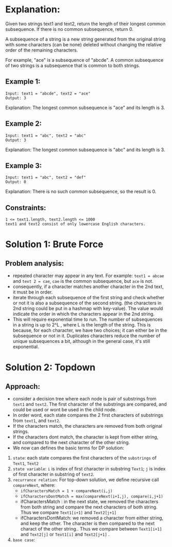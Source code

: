 # Explanation: 

Given two strings text1 and text2, return the length of their longest common subsequence. If there is no common subsequence, return 0.

A subsequence of a string is a new string generated from the original string with some characters (can be none) deleted without changing the relative order of the remaining characters.

For example, "ace" is a subsequence of "abcde".
A common subsequence of two strings is a subsequence that is common to both strings.
 

## Example 1:
```
Input: text1 = "abcde", text2 = "ace" 
Output: 3  
```

Explanation: The longest common subsequence is "ace" and its length is 3.

## Example 2:
```
Input: text1 = "abc", text2 = "abc"
Output: 3
```

Explanation: The longest common subsequence is "abc" and its length is 3.

## Example 3:
```
Input: text1 = "abc", text2 = "def"
Output: 0
```

Explanation: There is no such common subsequence, so the result is 0.
 

## Constraints:
```
1 <= text1.length, text2.length <= 1000
text1 and text2 consist of only lowercase English characters.
```

# Solution 1: Brute Force
## Problem analysis: 
* repeated character may appear in any text. For example: `text1 = abcae` and `text 2 = cae`, `cae` is the common subsequence, but `ace` is not. 
* consequently, if a character matches another character in the 2nd text, it must be in order. 
* iterate through each subsequence of the first string and check whether or not it is also a subsequence of the second string. (the characters in 2nd string could be put in a hashmap with key-value). The value would indicate the order in which the characters appear in the 2nd string.
* This will require exponential time to run. The number of subsequences in a string is up to 2^L , where L is the length of the string. This is because, for each character, we have two choices; it can either be in the subsequence or not in it. Duplicates characters reduce the number of unique subsequences a bit, although in the general case, it's still exponential.

# Solution 2: Topdown
## Approach: 
* consider a decision tree where each node is pair of substrings from `text1` and `text2`. The first character of the substrings are compared, and could be used or wont be used in the child node. 
* In order word, each state compares the 2 first characters of substrings from `text1`, and `text2`. 
* If the characters match, the characters are removed from both original strings.
* If the characters dont match, the character is kept from either string, and compared to the next character of the other string. 
* We now can defines the basic terms for DP solution:
  
1. `state`: each state compares the first characters of the `substrings` of `Text1`, `Text2`
2. `state variable`: `i` is index of first character in substring `Text1`; `j` is index of first character in substring of `text2`.
3. `recurrance relation`: For top-down solution, we define recursive call `compareNext`, where:
   * `ifCharactersMatch = 1 + compareNext(i,j)`     
   * `ifCharactersDontMatch = max(compareNext(i+1,j), compare(i,j+1)`
   * ifCharactersMatch : in the next state, we removed the characters from both string and compare the next characters of both string. Thus we compare `Text1[i+1]` and `Text2[j+1]`
   * ifCharactersDontMatch: we removed a character from either string, and keep the other. The character is then compared to the next charact of the other string.. Thus we compare between `Text1[i+1]` and `Text2[j]` or `Text1[i]` and `Text2[j+1]` .
4. `base case`: 